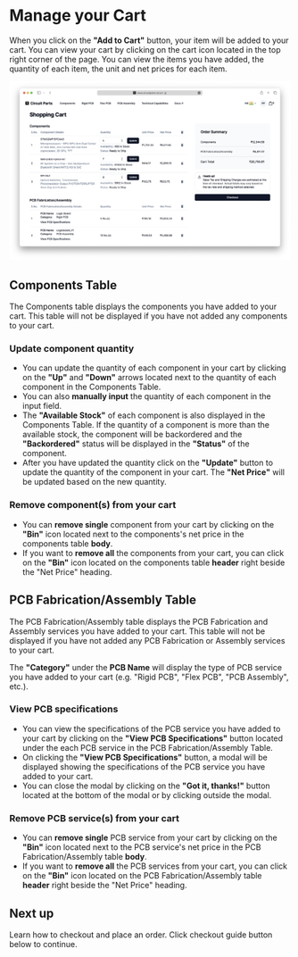 # Manage your Cart

When you click on the **"Add to Cart"** button, your item will be added to your cart. You can view your cart by clicking on the cart icon located in the top right corner of the page. You can view the items you have added, the quantity of each item, the unit and net prices for each item.

![cart](../../public/images/screenshots/cart.png)

## Components Table

The Components table displays the components you have added to your cart. This table will not be displayed if you have not added any components to your cart.

### Update component quantity

-   You can update the quantity of each component in your cart by clicking on the **"Up"** and **"Down"** arrows located next to the quantity of each component in the Components Table.
-   You can also **manually input** the quantity of each component in the input field.
-   The **"Available Stock"** of each component is also displayed in the Components Table. If the quantity of a component is more than the available stock, the component will be backordered and the **"Backordered"** status will be displayed in the **"Status"** of the component.
-   After you have updated the quantity click on the **"Update"** button to update the quantity of the component in your cart. The **"Net Price"** will be updated based on the new quantity.

### Remove component(s) from your cart

-   You can **remove single** component from your cart by clicking on the **"Bin"** icon located next to the components's net price in the components table **body**.
-   If you want to **remove all** the components from your cart, you can click on the **"Bin"** icon located on the components table **header** right beside the "Net Price" heading.

## PCB Fabrication/Assembly Table

The PCB Fabrication/Assembly table displays the PCB Fabrication and Assembly services you have added to your cart. This table will not be displayed if you have not added any PCB Fabrication or Assembly services to your cart.

The **"Category"** under the **PCB Name** will display the type of PCB service you have added to your cart (e.g. "Rigid PCB", "Flex PCB", "PCB Assembly", etc.).

### View PCB specifications

-   You can view the specifications of the PCB service you have added to your cart by clicking on the **"View PCB Specifications"** button located under the each PCB service in the PCB Fabrication/Assembly Table.
-   On clicking the **"View PCB Specifications"** button, a modal will be displayed showing the specifications of the PCB service you have added to your cart.
-   You can close the modal by clicking on the **"Got it, thanks!"** button located at the bottom of the modal or by clicking outside the modal.

### Remove PCB service(s) from your cart

-   You can **remove single** PCB service from your cart by clicking on the **"Bin"** icon located next to the PCB service's net price in the PCB Fabrication/Assembly table **body**.
-   If you want to **remove all** the PCB services from your cart, you can click on the **"Bin"** icon located on the PCB Fabrication/Assembly table **header** right beside the "Net Price" heading.

## Next up
Learn how to checkout and place an order. Click checkout guide button below to continue.
